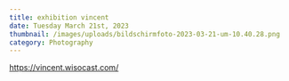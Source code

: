 ```yaml
---
title: exhibition vincent
date: Tuesday March 21st, 2023
thumbnail: /images/uploads/bildschirm­foto-2023-03-21-um-10.40.28.png
category: Photography
---
```



<https://vincent.wisocast.com/>
